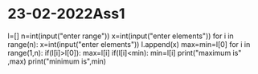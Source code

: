 # 23-02-2022Ass1
l=[]
n=int(input("enter range"))
x=int(input("enter elements"))
for i in range(n):
    x=int(input("enter elements"))
    l.append(x)
max=min=l[0]
for i in range(1,n):
    if(l[i]>l[0]):
        max=l[i]
    if(l[i]<min):
            min=l[i]
print("maximum is" ,max)
print("minimum is",min)
